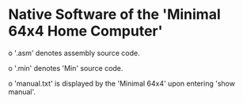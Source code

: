 # Native Software of the 'Minimal 64x4 Home Computer'

o '.asm' denotes assembly source code.

o '.min' denotes 'Min' source code.

o 'manual.txt' is displayed by the 'Minimal 64x4' upon entering 'show manual'.
